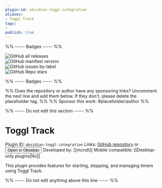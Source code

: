 ```yaml
---
plugin-id: obsidian-toggl-integration
aliases:
- Toggl Track
tags: 
- 
publish: true
---
```


%% ----- Badges ----- %%

![GitHub all releases](https://img.shields.io/github/downloads/mcndt/obsidian-toggl-integration/total?color=573E7A&logo=github&style=for-the-badge)   
![GitHub manifest version](https://img.shields.io/github/manifest-json/v/mcndt/obsidian-toggl-integration?color=573E7A&logo=github&style=for-the-badge)   
![GitHub issues by-label](https://img.shields.io/github/issues/mcndt/obsidian-toggl-integration/help%20wanted?color=573E7A&logo=github&style=for-the-badge)   
![GitHub Repo stars](https://img.shields.io/github/stars/mcndt/obsidian-toggl-integration?color=573E7A&logo=github&style=for-the-badge)

%% ----- Badges ----- %%

%% Does the repository or author have any sponsoring links? Uncomment the next line and add them below. If they don't, please delete the placeholder tag. %%
%% Sponsor this work: #placeholder/author %%

%% ----- Do not edit this section ----- %%

# Toggl Track

Plugin ID: `obsidian-toggl-integration`
Links: [GitHub repository](https://github.com/mcndt/obsidian-toggl-integration) or [<button id=HH>Open in Obsidian</button>](obsidian://goto-plugin?id=obsidian-toggl-integration)
Developed by: [[mcndt]]
Mobile compatible: [[Desktop-only plugins|No]]

This plugin provides features for starting, stopping, and managing timers using Toggl Track.

%% ----- Do not edit anything above this line ----- %% 
